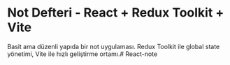 # Not Defteri - React + Redux Toolkit + Vite

Basit ama düzenli yapıda bir not uygulaması. Redux Toolkit ile global state yönetimi, Vite ile hızlı geliştirme ortamı.# React-note
